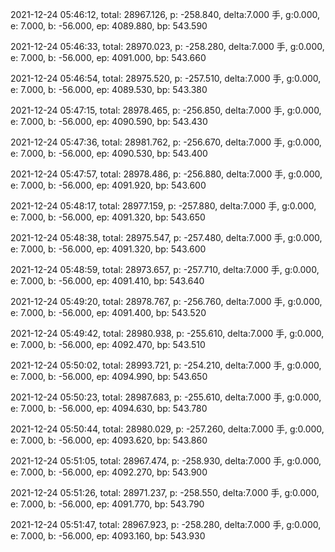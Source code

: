 2021-12-24 05:46:12, total: 28967.126, p: -258.840, delta:7.000 手, g:0.000, e: 7.000, b: -56.000, ep: 4089.880, bp: 543.590

2021-12-24 05:46:33, total: 28970.023, p: -258.280, delta:7.000 手, g:0.000, e: 7.000, b: -56.000, ep: 4091.000, bp: 543.660

2021-12-24 05:46:54, total: 28975.520, p: -257.510, delta:7.000 手, g:0.000, e: 7.000, b: -56.000, ep: 4089.530, bp: 543.380

2021-12-24 05:47:15, total: 28978.465, p: -256.850, delta:7.000 手, g:0.000, e: 7.000, b: -56.000, ep: 4090.590, bp: 543.430

2021-12-24 05:47:36, total: 28981.762, p: -256.670, delta:7.000 手, g:0.000, e: 7.000, b: -56.000, ep: 4090.530, bp: 543.400

2021-12-24 05:47:57, total: 28978.486, p: -256.880, delta:7.000 手, g:0.000, e: 7.000, b: -56.000, ep: 4091.920, bp: 543.600

2021-12-24 05:48:17, total: 28977.159, p: -257.880, delta:7.000 手, g:0.000, e: 7.000, b: -56.000, ep: 4091.320, bp: 543.650

2021-12-24 05:48:38, total: 28975.547, p: -257.480, delta:7.000 手, g:0.000, e: 7.000, b: -56.000, ep: 4091.320, bp: 543.600

2021-12-24 05:48:59, total: 28973.657, p: -257.710, delta:7.000 手, g:0.000, e: 7.000, b: -56.000, ep: 4091.410, bp: 543.640

2021-12-24 05:49:20, total: 28978.767, p: -256.760, delta:7.000 手, g:0.000, e: 7.000, b: -56.000, ep: 4091.400, bp: 543.520

2021-12-24 05:49:42, total: 28980.938, p: -255.610, delta:7.000 手, g:0.000, e: 7.000, b: -56.000, ep: 4092.470, bp: 543.510

2021-12-24 05:50:02, total: 28993.721, p: -254.210, delta:7.000 手, g:0.000, e: 7.000, b: -56.000, ep: 4094.990, bp: 543.650

2021-12-24 05:50:23, total: 28987.683, p: -255.610, delta:7.000 手, g:0.000, e: 7.000, b: -56.000, ep: 4094.630, bp: 543.780

2021-12-24 05:50:44, total: 28980.029, p: -257.260, delta:7.000 手, g:0.000, e: 7.000, b: -56.000, ep: 4093.620, bp: 543.860

2021-12-24 05:51:05, total: 28967.474, p: -258.930, delta:7.000 手, g:0.000, e: 7.000, b: -56.000, ep: 4092.270, bp: 543.900

2021-12-24 05:51:26, total: 28971.237, p: -258.550, delta:7.000 手, g:0.000, e: 7.000, b: -56.000, ep: 4091.770, bp: 543.790

2021-12-24 05:51:47, total: 28967.923, p: -258.280, delta:7.000 手, g:0.000, e: 7.000, b: -56.000, ep: 4093.160, bp: 543.930